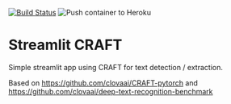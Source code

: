 [![Build Status](https://travis-ci.org/Gaarv/streamlit-craft.svg?branch=master)](https://travis-ci.org/Gaarv/streamlit-craft) ![Push container to Heroku](https://github.com/Gaarv/streamlit-craft/workflows/Push%20container%20to%20Heroku/badge.svg?branch=master)

# Streamlit CRAFT

Simple streamlit app using CRAFT for text detection / extraction.

Based on https://github.com/clovaai/CRAFT-pytorch and https://github.com/clovaai/deep-text-recognition-benchmark
